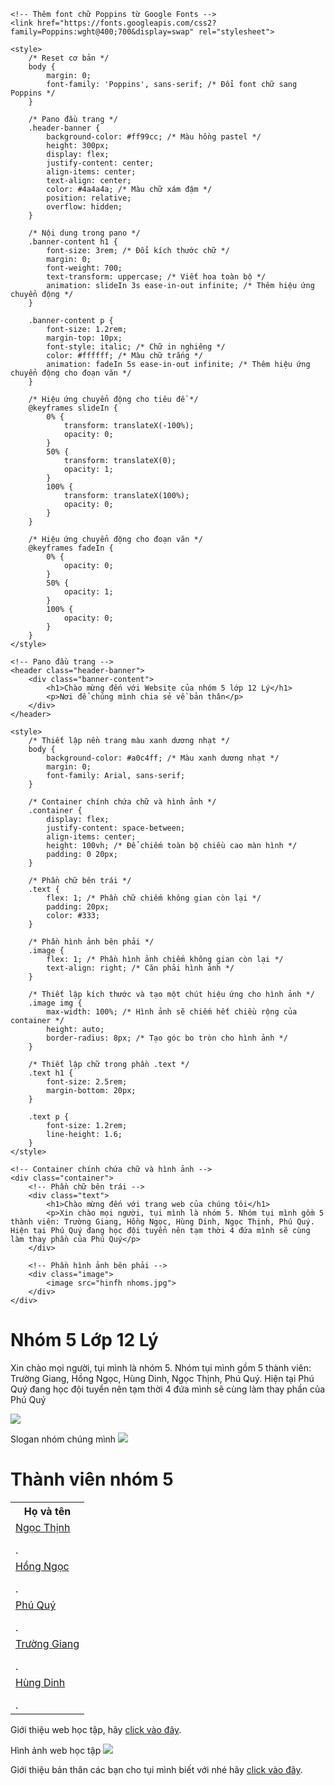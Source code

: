 <!DOCTYPE html>
<html lang="en">
<head>
    <meta charset="UTF-8">
    <meta name="viewport" content="width=device-width, initial-scale=1.0">
    <title>Pano Đầu Trang</title>

    <!-- Thêm font chữ Poppins từ Google Fonts -->
    <link href="https://fonts.googleapis.com/css2?family=Poppins:wght@400;700&display=swap" rel="stylesheet">

    <style>
        /* Reset cơ bản */
        body {
            margin: 0;
            font-family: 'Poppins', sans-serif; /* Đổi font chữ sang Poppins */
        }

        /* Pano đầu trang */
        .header-banner {
            background-color: #ff99cc; /* Màu hồng pastel */
            height: 300px;
            display: flex;
            justify-content: center;
            align-items: center;
            text-align: center;
            color: #4a4a4a; /* Màu chữ xám đậm */
            position: relative;
            overflow: hidden;
        }

        /* Nội dung trong pano */
        .banner-content h1 {
            font-size: 3rem; /* Đổi kích thước chữ */
            margin: 0;
            font-weight: 700;
            text-transform: uppercase; /* Viết hoa toàn bộ */
            animation: slideIn 3s ease-in-out infinite; /* Thêm hiệu ứng chuyển động */
        }

        .banner-content p {
            font-size: 1.2rem;
            margin-top: 10px;
            font-style: italic; /* Chữ in nghiêng */
            color: #ffffff; /* Màu chữ trắng */
            animation: fadeIn 5s ease-in-out infinite; /* Thêm hiệu ứng chuyển động cho đoạn văn */
        }

        /* Hiệu ứng chuyển động cho tiêu đề */
        @keyframes slideIn {
            0% {
                transform: translateX(-100%);
                opacity: 0;
            }
            50% {
                transform: translateX(0);
                opacity: 1;
            }
            100% {
                transform: translateX(100%);
                opacity: 0;
            }
        }

        /* Hiệu ứng chuyển động cho đoạn văn */
        @keyframes fadeIn {
            0% {
                opacity: 0;
            }
            50% {
                opacity: 1;
            }
            100% {
                opacity: 0;
            }
        }
    </style>
</head>
<body>

    <!-- Pano đầu trang -->
    <header class="header-banner">
        <div class="banner-content">
            <h1>Chào mừng đến với Website của nhóm 5 lớp 12 Lý</h1>
            <p>Nơi để chúng mình chia sẻ về bản thân</p>
        </div>
    </header>

</body>
</html>


<head>
    <meta charset="UTF-8">
    <meta name="viewport" content="width=device-width, initial-scale=1.0">
    <title>Chữ bên trái, Hình ảnh bên phải</title>

    <style>
        /* Thiết lập nền trang màu xanh dương nhạt */
        body {
            background-color: #a0c4ff; /* Màu xanh dương nhạt */
            margin: 0;
            font-family: Arial, sans-serif;
        }

        /* Container chính chứa chữ và hình ảnh */
        .container {
            display: flex;
            justify-content: space-between;
            align-items: center;
            height: 100vh; /* Để chiếm toàn bộ chiều cao màn hình */
            padding: 0 20px;
        }

        /* Phần chữ bên trái */
        .text {
            flex: 1; /* Phần chữ chiếm không gian còn lại */
            padding: 20px;
            color: #333;
        }

        /* Phần hình ảnh bên phải */
        .image {
            flex: 1; /* Phần hình ảnh chiếm không gian còn lại */
            text-align: right; /* Căn phải hình ảnh */
        }

        /* Thiết lập kích thước và tạo một chút hiệu ứng cho hình ảnh */
        .image img {
            max-width: 100%; /* Hình ảnh sẽ chiếm hết chiều rộng của container */
            height: auto;
            border-radius: 8px; /* Tạo góc bo tròn cho hình ảnh */
        }

        /* Thiết lập chữ trong phần .text */
        .text h1 {
            font-size: 2.5rem;
            margin-bottom: 20px;
        }

        .text p {
            font-size: 1.2rem;
            line-height: 1.6;
        }
    </style>
</head>
<body>

    <!-- Container chính chứa chữ và hình ảnh -->
    <div class="container">
        <!-- Phần chữ bên trái -->
        <div class="text">
            <h1>Chào mừng đến với trang web của chúng tôi</h1>
            <p>Xin chào mọi người, tụi mình là nhóm 5. Nhóm tụi mình gồm 5 thành viên: Trường Giang, Hồng Ngọc, Hùng Dinh, Ngọc Thịnh, Phú Quý. Hiện tại Phú Quý đang học đội tuyển nên tạm thời 4 đứa mình sẽ cùng làm thay phần của Phú Quý</p>
        </div>

        <!-- Phần hình ảnh bên phải -->
        <div class="image">
            <image src="hinfh nhoms.jpg">
        </div>
    </div>

</body>
</html>


</head>
<body>
    <h1>Nhóm 5 Lớp 12 Lý</h1>
<p style="color:red;font-family:tahoma;font-size:15px;text-decoration:underline">
</body>
</html>
    <p> Xin chào mọi người, tụi mình là nhóm 5. Nhóm tụi mình gồm 5 thành viên: Trường Giang, Hồng Ngọc, Hùng Dinh, Ngọc Thịnh, Phú Quý. Hiện tại Phú Quý đang học đội tuyển nên tạm thời 4 đứa mình sẽ cùng làm thay phần của Phú Quý</p>
     <image src="hinfh nhoms.jpg">
<p> Slogan nhóm chúng mình
    <image src="z6098511130906_41c8d16fc0220dc4c1cbf0771a0de042.jpg">
    <h1>Thành viên nhóm 5</h1>
    <table>
        <tr>
            <th>Họ và tên</th>
        </tr>
        <tr>
            <td><a href="https://giangnguyen-ok.github.io/profilengocthinh.github.io/">Ngọc Thịnh</a></p>.</td>
        </tr>
        <tr>
            <td><a href="https://giangnguyen-ok.github.io/profilehongngoc.github.io/">Hồng Ngọc</a></p>.</td>
        </tr>
        <tr>
            <td><a href="https://giangnguyen-ok.github.io/profilephuquy.github.io/">Phú Quý</a></p>.</td>
        </tr>
        <tr>
            <td><a href="https://giangnguyen-ok.github.io/profilegiang.github.io/">Trường Giang</a></p>.</td>
        </tr>
        <tr>
            <td><a href="https://giangnguyen-ok.github.io/profilehungdinh.github.io/">Hùng Dinh</a></p>.</td>
        </tr>
    </table>
    <p>Giới thiệu web học tập, hãy <a href="https://www.vietjack.com/">click vào đây</a>.</p>
    <p> Hình ảnh web học tập 
    <image src="unnamed.png">
     <p>Giới thiệu bản thân các bạn cho tụi mình biết với nhé hãy <a href="https://giangnguyen-ok.github.io/gioithieubanthan/">click vào đây</a>.</p>
